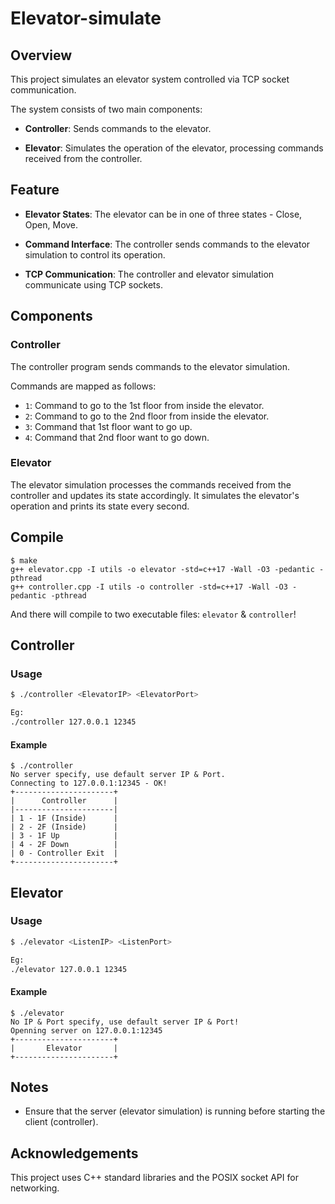 # Elevator-simulate

## Overview

This project simulates an elevator system controlled via TCP socket communication. 

The system consists of two main components:

- **Controller**: Sends commands to the elevator.

- **Elevator**: Simulates the operation of the elevator, processing commands received from the controller.


## Feature

- **Elevator States**: The elevator can be in one of three states - Close, Open, Move.

- **Command Interface**: The controller sends commands to the elevator simulation to control its operation.

- **TCP Communication**: The controller and elevator simulation communicate using TCP sockets.

## Components

### Controller

The controller program sends commands to the elevator simulation. 

Commands are mapped as follows:
- `1`: Command to go to the 1st floor from inside the elevator.
- `2`: Command to go to the 2nd floor from inside the elevator.
- `3`: Command that 1st floor want to go up.
- `4`: Command that 2nd floor want to go down.

### Elevator
The elevator simulation processes the commands received from the controller and updates its state accordingly. 
It simulates the elevator's operation and prints its state every second.


## Compile 
```
$ make
g++ elevator.cpp -I utils -o elevator -std=c++17 -Wall -O3 -pedantic -pthread
g++ controller.cpp -I utils -o controller -std=c++17 -Wall -O3 -pedantic -pthread
```

And there will compile to two executable files: ```elevator``` & ```controller```!


## Controller 

### Usage
```sh
$ ./controller <ElevatorIP> <ElevatorPort>

Eg:
./controller 127.0.0.1 12345
```

#### Example 
```
$ ./controller 
No server specify, use default server IP & Port.
Connecting to 127.0.0.1:12345 - OK!
+----------------------+
|      Controller      |
|----------------------|
| 1 - 1F (Inside)      |
| 2 - 2F (Inside)      |
| 3 - 1F Up            |
| 4 - 2F Down          |
| 0 - Controller Exit  |
+----------------------+
```

## Elevator

### Usage
```sh
$ ./elevator <ListenIP> <ListenPort>

Eg:
./elevator 127.0.0.1 12345
```

#### Example 
```
$ ./elevator
No IP & Port specify, use default server IP & Port!
Openning server on 127.0.0.1:12345
+----------------------+
|       Elevator       |
+----------------------+
```

## Notes
- Ensure that the server (elevator simulation) is running before starting the client (controller).

## Acknowledgements
This project uses C++ standard libraries and the POSIX socket API for networking.